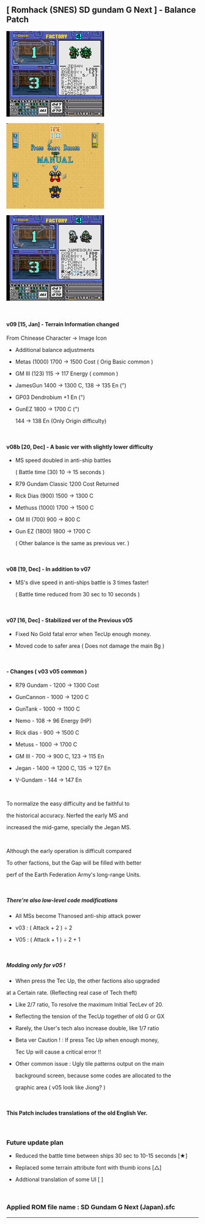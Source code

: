 ## [ Romhack (SNES) SD gundam G Next ] - Balance Patch

 ![GnxA](/image/a.png)

 ![GnxB](/image/b.png)

 ![GnxC](/image/c.png)


<br>

#### v09 [15, Jan] - Terrain Information changed

   From Chinease Character -> Image Icon

- Additional balance adjustments
  
- Metas (1000) 1700 -> 1500 Cost ( Orig Basic common )

- GM III (123) 115 -> 117 Energy ( common )

- JamesGun 1400 -> 1300 C, 138 -> 135 En  (")

- GP03 Dendrobium +1 En (")

- GunEZ 1800 -> 1700 C (")

    144 -> 138 En (Only Origin difficulty)

<br>


#### v08b [20, Dec] - A basic ver with slightly lower difficulty

- MS speed doubled in anti-ship battles

   ( Battle time (30) 10 -> 15 seconds )

- R79 Gundam Classic 1200 Cost Returned

- Rick Dias (900) 1500 -> 1300 C

- Methuss  (1000) 1700 -> 1500 C

- GM III    (700)  900 -> 800 C

- Gun EZ   (1800) 1800 -> 1700 C

  ( Other balance is the same as previous ver. )

<br>


#### v08 [19, Dec] - In addition to v07

- MS's dive speed in anti-ships battle is 3 times faster!

   ( Battle time reduced from 30 sec to 10 seconds )

<br>

#### v07 [16, Dec] - Stabilized ver of the Previous v05

- Fixed No Gold fatal error when TecUp enough money.

- Moved code to safer area ( Does not damage the main Bg )

 <br>

 #### - Changes ( v03 v05 common )

- R79 Gundam - 1200 -> 1300 Cost

- GunCannon  - 1000 -> 1200 C

- GunTank    - 1000 -> 1100 C
 
- Nemo       - 108 -> 96 Energy (HP)

- Rick dias  - 900 -> 1500 C

- Metuss     - 1000 -> 1700 C

- GM III    - 700 -> 900 C, 123 -> 115 En

- Jegan      - 1400 -> 1200 C, 135 -> 127 En

- V-Gundam   - 144 -> 147 En

<br>

To normalize the easy difficulty and be faithful to

the historical accuracy. Nerfed the early MS and

increased the mid-game, specially the Jegan MS.

<br>

Although the early operation is difficult compared

To other factions, but the Gap will be filled with better

perf of the Earth Federation Army's long-range Units.

<br>

##### There're also low-level code modifications

- All MSs become Thanosed anti-ship attack power

- v03 : ( Attack + 2 ) ÷ 2

- V05 : ( Attack + 1 ) ÷ 2 + 1

<br>

##### Modding only for v05 !

- When press the Tec Up, the other factions also upgraded

 at a Certain rate. (Reflecting real case of Tech theft)

- Like 2/7 ratio, To resolve the maximum Initial TecLev of 20.

- Reflecting the tension of the TecUp together of old G or GX

- Rarely, the User's tech also increase double, like 1/7 ratio

- Beta ver Caution ! : If press Tec Up when enough money,

  Tec Up will cause a critical error !!

- Other common issue : Ugly tile patterns output on the main

  background screen, because some codes are allocated to the

  graphic area ( v05 look like Jiong? )

 <br>

#### This Patch includes translations of the old English Ver.

 <br>


### Future update plan

- Reduced the battle time between ships 30 sec to 10-15 seconds [★]

- Replaced some terrain attribute font with thumb icons [△]

- Addtional translation of some UI [ ]

 <br>
 
### Applied ROM file name : SD Gundam G Next (Japan).sfc


  ---
